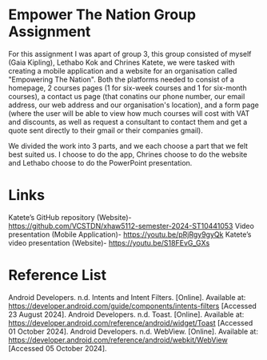 # Empower The Nation Group Assignment #

For this assignment I was apart of group 3, this group consisted of myself (Gaia Kipling), Lethabo Kok and Chrines Katete, we were tasked with creating a mobile application and a website for an organisation called "Empowering The Nation".
Both the platforms needed to consist of a homepage, 2 courses pages (1 for six-week courses and 1 for six-month courses), a contact us page (that conatins our phone number, our email address, our web address and our organisation's location), and a form page (where the user will be able to view how much courses will cost with VAT and discounts, as well as request a consultant to contact them and get a quote sent directly to their gmail or their companies gmail).

We divided the work into 3 parts, and we each choose a part that we felt best suited us. I choose to do the app, Chrines choose to do the website and Lethabo choose to do the PowerPoint presentation.

# Links #

Katete’s GitHub repository (Website)- https://github.com/VCSTDN/xhaw5112-semester-2024-ST10441053 
Video presentation (Mobile Application)- https://youtu.be/pRjRgy9gyQk 
Katete’s video presentation (Website)- https://youtu.be/S18FEvG_GXs 

# Reference List #

Android Developers. n.d. Intents and Intent Filters. [Online]. Available at: https://developer.android.com/guide/components/intents-filters [Accessed 23 August 2024].
Android Developers. n.d. Toast. [Online]. Available at: https://developer.android.com/reference/android/widget/Toast [Accessed 01 October 2024].
Android Developers. n.d. WebView. [Online]. Available at: https://developer.android.com/reference/android/webkit/WebView [Accessed 05 October 2024].
